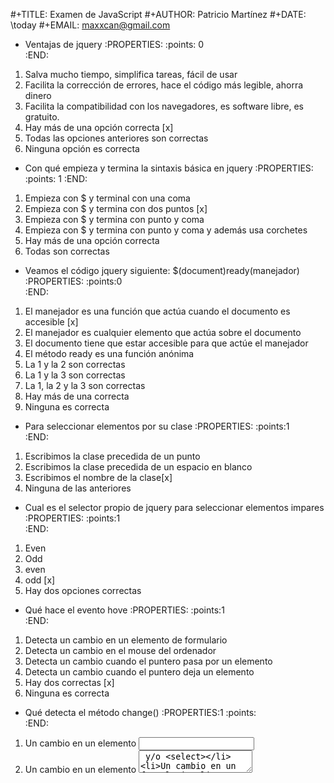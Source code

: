 #+TITLE: Examen de JavaScript
#+AUTHOR: Patricio Martínez
#+DATE: \today
#+EMAIL: maxxcan@gmail.com

* Ventajas de jquery 
:PROPERTIES:
:points: 0   
:END:

1. Salva mucho tiempo, simplifica tareas, fácil de usar
2. Facilita la corrección de errores, hace el código más legible, ahorra dinero
3. Facilita la compatibilidad con los navegadores, es software libre, es gratuito.
4. Hay más de una opción correcta [x]
5. Todas las opciones anteriores son correctas 
6. Ninguna opción es correcta
* Con qué empieza y termina la sintaxis básica en jquery
:PROPERTIES:
:points: 1
:END:

1. Empieza con $ y terminal con una coma
2. Empieza con $ y termina con dos puntos [x]
3. Empieza con $ y termina con punto y coma
4. Empieza con $ y termina con punto y coma y además usa corchetes
5. Hay más de una opción correcta 
6. Todas son correctas

* Veamos el código jquery siguiente: $(document)ready(manejador)
:PROPERTIES:
:points:0   
:END:

1. El manejador es una función que actúa cuando el documento es accesible [x]
2. El manejador es cualquier elemento que actúa sobre el documento
3. El documento tiene que estar accesible para que actúe el manejador
4. El método ready es una función anónima
5. La 1 y la 2 son correctas
6. La 1 y la 3 son correctas
7. La 1, la 2 y la 3 son correctas
8. Hay más de una correcta
9. Ninguna es correcta 

* Para seleccionar elementos por su clase 
:PROPERTIES:
:points:1   
:END:

1. Escribimos la clase precedida de un punto
2. Escribimos la clase precedida de un espacio en blanco
3. Escribimos el nombre de la clase[x]
4. Ninguna de las anteriores 

* Cual es el selector propio de jquery para seleccionar elementos impares
:PROPERTIES:
:points:1  
:END:

1. Even
2. Odd 
3. even
4. odd [x]
5. Hay dos opciones correctas 

* Qué hace el evento hove
:PROPERTIES:
:points:1   
:END:

1. Detecta un cambio en un elemento de formulario
2. Detecta un cambio en el mouse del ordenador
3. Detecta un cambio cuando el puntero pasa por un elemento
4. Detecta un cambio cuando el puntero deja un elemento
5. Hay dos correctas [x]
6. Ninguna es correcta 

* Qué detecta el  método change()
:PROPERTIES:1
:points:   
:END:

1. Un cambio en un elemento <input>
2. Un cambio en un elemento <textarea> y/o <select>
3. Un cambio en un formulario
4. Hay más de una opción correcta
5. Ninguna es correcta 

* Sobre los método fade() 
:PROPERTIES:0
:points:   
:END:

1. Con el fadeIn() podemos mostrar un elemento a distintas velocidades [x]
2. El fadeTo() a diferencia del fadeIn puede controlar la transparencia
3. El fadeTo() no puede controlar la velocidad a la hora de mostrar un elemento
4. El fadeOut() nos oculta un elemento solo si este es precedido de un fadeIn 
5. La 1 y la 2 son verdaderas
6. La 1 y la 3 son verdaderas
7. La 2 y la 4 son verdaderas 
8. Ninguna es verdadera 

* El método SlideUp
:PROPERTIES:
:points:0  
:END:

1. Nos muestra un elemento cambiando su altura
2. Nos oculta un elemento cambiando su altura
3. La diferencia con el método SlideToggle() es que con este podemos controlar la opacidad.
4. Ninguna es correcta [x]

* Qué hace el método parents()
:PROPERTIES:
:points:0   
:END:

1. Selecciona el elemento padre del elemento seleccionado [x]
2. Selecciona el elemento padre y el abuelo del elemento seleccionado
3. Selecciona todos los antepasados del elemento seleccionado incluido él mismo
4. Hay varias opciones verdaderas 
5. Ninguno de las opciones anteriores es verdadera

* Cual es el significado de Sass 
:PROPERTIES:
:points:1   
:END:

1. Syntactic Awesome StyleSheets
2. Syntactic Amazing StyleSheets
3. StyleSheet Amazing Syntactic
4. Syntactic Awesome StyleSheet 
5. Ninguna de las anteriores [x] 

* Para qué sirve el &
:PROPERTIES:
:points:0  
:END:

1. Para seleccionar al elemento padre [x]
2. Para seleccionar al elemento padre en las reglas anidadas
3. Para seleccionar a todos los elementos
4. Ninguna de las anteriores

* Cual es el resultado en SassScript de sumar #340011 #ff2233
:PROPERTIES:
:points:0   
:END:

1. #white
2. #ff2233
3. #ff2244
4. #342244
5. Ninguno de los anteriores [x]

* Qué fórmula dará como resultado "5hola"
:PROPERTIES:
:points:0  
:END:

1. 5 + hola
2. 5 + "hola"
3. "5" + "hola" [x]
4. "5" + hola
5. La 1 y la 3 son correctas
6. La 2 y la 4 son correctas
7. La 1, la 2, la 3 y la 4 son correctas
8. Ninguna es correcta 

* Cual es el resultado de la fórmula #010203 * 3
:PROPERTIES:
:points:1   
:END:

1. #010609 [x]
2. #030608
3. #030609
4. Todas la anteriores son correctas

* Qué hace la regla @import "foo";
:PROPERTIES:
:points:0  
:END:

1. Importa el archivo foo.scss
2. Importa todos los archivos foo
3. Importa el archivo foo.css [x]
4. Ninguno de los anteriores

* Qué hacemos para que no se compile a css un archivo scss
:PROPERTIES:
:points:0  
:END:

1. Ponemos delante un punto para hacerlo oculto (.)
2. Ponemos delante un asterisco para no importarlo(*) [x]
3. Indicamos en un fichero aparte los ficheros que no queremos que se compilen. Ese fichero irá con un guión bajo delante (_)
4. Ponemos un guión bajo delante del archivo (_)
5. Ninguna de las anteriores

* Con qué directiva hacemos un Mixin 
:PROPERTIES:
:points:1   
:END:

1. @mixin [x]
2. @Mixin 
3. #mixin 
4. Ninguna de las anteriores 

* Qué hace la directiva @include  
:PROPERTIES:
:points:1   
:END:

1. Incluye un mixin [x]
2. Incluye una librería de mixines 
3. Include cosas 
4. Incluye cosas bonitas

* Cómo pongo argumentos variables a un mixin
:PROPERTIES:
:points:1   
:END:

1. Añadiendo tres puntos suspensivos solamente (...)
2. Añadiendo tres puntos suspensivos después del último argumento (...)
3. Añadiendo tres puntos suspensivos antes de los argumentos (...)
4. Añadiendo una almohadilla después del nombre del mixin [x]
5. Ninguna de las anteriores

* Qué es Bootstrap  
:PROPERTIES:
:points:1   
:END:

1. Un potente framework para front-end [x]
2. Un conjunto de plantillas de estilo
3. Un conjunto de ideas de diseño
4. Un framework pensado para frontend pero que finalmente se usa para hacer ensaladas

* Para qué sirve la clase .xs-col 
:PROPERTIES:
:points:0  
:END:

1. Es una clase para equipos pequeños [x]
2. Es una clase para equipos extra-pequeños
3. Es una clase para equipos medianos
4. Ninguna de las anteriores 

* Cual es el máximo de columnas que admite el sistema de rejilla de Bootstrap
:PROPERTIES:
:points:1   
:END:

1. 9
2. 122954
3. 12 [x]
4. 3

* Para qué sirve la clase responsiva .visible-xs-
:PROPERTIES:
:points:1   
:END:

1. Habilita la visibilidad solo en los dispositivos con una anchura de menos de 768px
2. Habilita la visibilidad en dispositivos entre 768px y 992px
3. Oculta los elementos en dispositivos con una anchura de menos 768px [x]
4. Ninguna de las anteriores

* Con qué clase ponemos todas las palabras de un texto en mayúsculas en Bootstrap
:PROPERTIES:
:points: 1  
:END:

1. tex-upercase
2. txt-uppercase
3. text-uppercase [x]
4. Ninguna de las anteriores

* Cómo crear una tabla responsiva en Bootstrap
:PROPERTIES:
:points:0   
:END:

1. Añadiendo la clase table-responsive a la etiqueta html <table>
2. Envolviendo la tabla con un div y añadirle la clase table-responsive
3. Creando un div dentro de las etiquetas <table> con la clase table-responsive
4. Ninguna de las anteriores [x]

* Qué tipos de listas tenemos en Bootstrap
:PROPERTIES:
:points:1   
:END:

1. Ordenadas y sin ordenar [x]
2. Blancas y negras 
3. Con puntitos negros y sin puntitos negros
4. Definidas según qué tipos de subgénero sea aquél más adecuado y correcto para el caso en concreto 

* Cómo creamos un formulario horizontal en Bootstrap
:PROPERTIES:
:points:0   
:END:

1. Añadiendo la clase .form-horizontal al elemento <form> [x]
2. Agrupando las etiquetas y los elementos de control del formulario en un elemento <div> y aplicarle la clase .form-group
3. Usando clases de rejilla predefinidas de Bootstrap para alinear etiquetas y elementos de control
4. Añadir la clase .control-label al elemento <label>
5. Hay que hacer todo lo anterior
6. Todo es incorrecto excepto alguna cosa que es correcta 

* Cómo creamos un formulario horizontal
:PROPERTIES:
:points:1  
:END:

1. Añadimos la clase .form-inline al elemento <form> [x]
2. Señala la de arriba anda que es esa
3. Que te digo que es la primera
4. Que sí que es la primera
5. ¿Aún dudas?

* Si creamos un botón y le añadimos la clase btn-danger en Bootstrap...
:PROPERTIES:
:points:1   
:END:

1. El botón será de color rojo [x]
2. El botón será más grande que cualquier otro
3. El botón hará ruidos estridentes cuando lo toques
4. El botón te mirará raro y te saltará a la cara arrancándote los ojos

* Sobre los frameworks, ¿qué son?
:PROPERTIES:
:points: 1  
:END:

1. Es un conjunto estandarizado de conceptos, prácticas y criterios para enfocar un tipo de problemática particular que sirve como referencia, para enfrentar y resolver nuevos problemas de índole similar. 
2. Un nuevo superhéroe de la Marvel 
3. Entornos de trabajo que simbolizan la paz mundial
4. Ninguno de los anteriores [x]

* Además de Sass que otros preprocesadores de css conoces
:PROPERTIES:
:points: 1   
:END:

1. Stylus, Less y CleverCss [x]
2. Boli, More, foolcss 
3. Css, ACss y BCss 
4. No conozco a ninguno pero creo que la primera opción es la correcta 

(aquí admito hay dos posibles respuestas correctas)
* Qué framework javascript crees que es el más adecuado para una aplicación PWA 
:PROPERTIES:
:points: 0   
:END:

1. VueJS
2. React
3. EmberJS
4. Angular2 [x]
* Con qué Framework propio de Backend es usado VueJS
:PROPERTIES:
:points:1   
:END:

1. Laravel
2. Symphony
3. Angular2 [x]
4. CakePHP
* Cual es el gestor de paquetes basado en javascript que más se usa
:PROPERTIES:
:points:0   
:END:

1. NPM
2. Polymer
3. Yarn
4. Composer
5. Boot [x]
* Cual de estos programas descargan plantillas y nos crean estructuras de directorios
:PROPERTIES:
:points: 0  
:END:

1. Gulp.js
2. Grunt
3. Webpack [x]
4. Todos los anteriores
* Qué motor de plantillas web hemos visto en el curso
:PROPERTIES:
:points: 0  
:END:

1. Thymeleaf
2. Smarty
3. Mostache
4. Ninguno de los anteriores [x]
* Cual de estos gestores de bases de datos no son relacionales
:PROPERTIES:
:points:0   
:END:

1. MariaDB
2. Postgresql
3. CouchDB
4. Mysql 
5. Todas son relacionales [x]
* Cual es el sistema operativo más usado en el mundo
:PROPERTIES:
:points: 1   
:END:

1. GNU\Linux [x]
2. Windows 
3. OSX
4. Haiku
5. ReactOS
* Cual es la principal diferencia entre software libre y open source
:PROPERTIES:
:points:0   
:END:

1. El primero es gratuito y el segundo no [x]
2. El primero es cosa de hippies y el segundo de gente seria
3. El primero da más importancia a la libertad del usuario y el segundo pone en relieve el acceso al código fuente
4. El primero abraza la libertad y el segundo abraza el dinero
* Resultados 

#+BEGIN_SRC emacs-lisp 
(setq total-points 0)    ; counter for the total points

;; now loop over headlines
(org-element-map 
    (org-element-parse-buffer 'headline) 'headline 
  ;; function to print headline title and points
  (lambda (headline) 
    (let ((points (org-element-property :POINTS headline))
          (title  (org-element-property :title headline)))
      (if points (progn
                   (setq total-points (+ total-points (string-to-number points)))
                   (princ (format "title=%s\nPOINTS=%s\n\n" title points)))))))

(princ (format "Puntos totales = %s" total-points))
#+END_SRC


